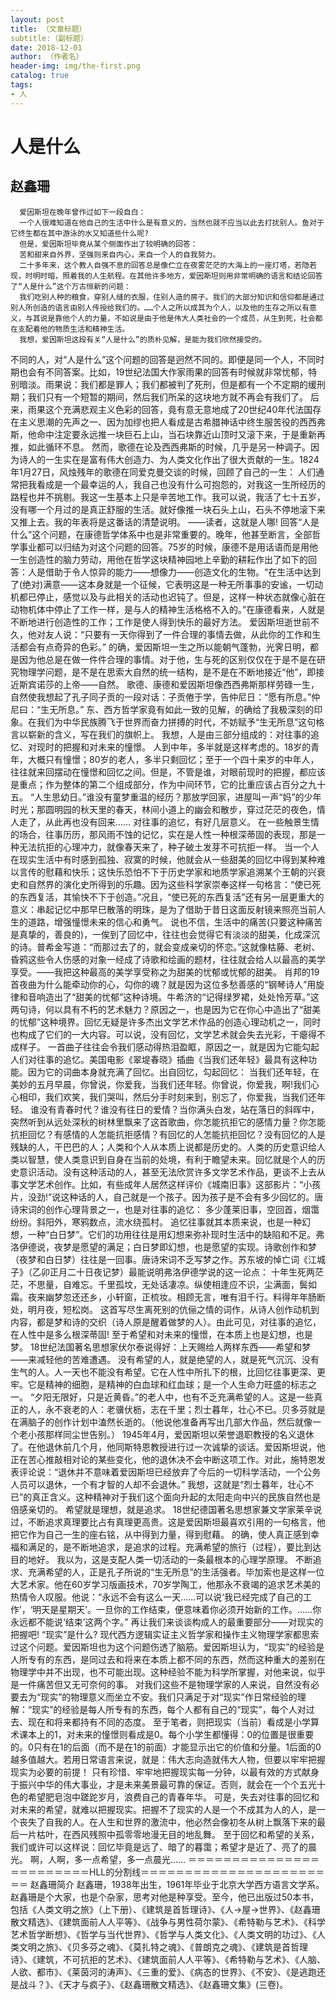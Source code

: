 ```yaml
---
layout: post
title: （文章标题）
subtitle:（副标题）
date: 2018-12-01
author: （作者名）
header-img: img/the-first.png
catalog: true
tags:
- 人
---
```

# 人是什么
## 赵鑫珊
      爱因斯坦在晚年曾作过如下一段自白：
      一个人很难知道在他自己的生活中什么是有意义的，当然也就不应当以此去打扰别人。鱼对于它终生都在其中游泳的水又知道些什么呢?
      但是，爱因斯坦毕竟从某个侧面作出了较明确的回答：
      苦和甜来自外界，坚强则来自内心，来自一个人的自我努力。
      二十多年来，这个教人自强不息的回答总是像伫立在夜雾茫茫的大海上的一座灯塔，若隐若现，时明时暗，照着我的人生航程。在其他许多地方，爱因斯坦则用非常明确的语言和结论回答了“人是什么”这个万古恒新的问题：
      我们吃别人种的粮食，穿别人缝的衣服，住别人造的房子。我们的大部分知识和信仰都是通过别人所创造的语言由别人传授给我们的。……个人之所以成其为个人，以及他的生存之所以有意义，与其说是靠他个人的力量，不如说是由于他是伟大人类社会的一个成员，从生到死，社会都在支配着他的物质生活和精神生活。
      我想，爱因斯坦这段有关“人是什么”的质朴见解，是能为我们欣然接受的。
不同的人，对“人是什么”这个问题的回答是迥然不同的。即便是同一个人，不同时期也会有不同答案。比如，19世纪法国大作家雨果的回答有时候就非常忧郁，特别暗淡。雨果说：我们都是罪人；我们都被判了死刑，但是都有一个不定期的缓刑期；我们只有一个短暂的期间，然后我们所呆的这块地方就不再会有我们了。
      后来，雨果这个充满悲观主义色彩的回答，竟有意无意地成了20世纪40年代法国存在主义思潮的先声之一、因为加缪也把人看成是古希腊神话中终生服苦役的西西弗斯，他命中注定要永远推一块巨石上山，当石块靠近山顶时又滚下来，于是重新再推，如此循环不息。
      然而，歌德在论及西西弗斯的时候，几乎是另一种调子。因为诗人的一生实在是富有伟大创造力、为人类文化作出了很大贡献的一生。1824年1月27日，风烛残年的歌德在同爱克曼交谈的时候，回顾了自己的一生：
      人们通常把我看成是一个最幸运的人，我自己也没有什么可抱怨的，对我这一生所经历的路程也并不挑剔。我这一生基本上只是辛苦地工作。我可以说，我活了七十五岁，没有哪一个月过的是真正舒服的生活。就好像推一块石头上山，石头不停地滚下来又推上去。我的年表将是这番话的清楚说明。
      ——读者，这就是人哪!
      回答“人是什么”这个问题，在康德哲学体系中也是非常重要的。晚年，他甚至断言，全部哲学事业都可以归结为对这个问题的回答。75岁的时候，康德不是用话语而是用他一生创造性的脑力劳动，用他在哲学这块精神园地上辛勤的耕耘作出了如下的回答：人是借助于令人惊异的能力——想像力——创造文化的生物。“在生活中达到了(绝对)满意——这本身就是一个征候，它表明这是一种无所事事的安谧，一切动机都已停止，感觉以及与此相关的活动也迟钝了。但是，这样一种状态就像心脏在动物机体中停止了工作一样，是与人的精神生活格格不入的。”在康德看来，人就是不断地进行创造性的工作；工作是使人得到快乐的最好方法。
      爱因斯坦逝世前不久，他对友人说：“只要有一天你得到了一件合理的事情去做，从此你的工作和生活都会有点奇异的色彩。”
      的确，爱因斯坦一生之所以能朝气蓬勃，光霁日明，都是因为他总是在做一件件合理的事情。对于他，生与死的区别仅仅在于是不是在研究物理学问题，是不是在思索大自然的统一结构，是不是在不断地接近“他”，即接近斯宾诺莎的上帝——自然。
      歌德、康德和爱因斯坦像西西弗斯那样劳碌一生，自然使我想起了孔子同子贡的一段对话：子贡倦于学，告仲尼日：“愿有所息。”仲尼曰：“生无所息。”
      东、西方哲学家竟有如此一致的见解，的确给了我极深刻的印象。在我们为中华民族腾飞于世界而奋力拼搏的时代，不妨赋予“生无所息”这句格言以崭新的含义，写在我们的旗帜上。
      我想，人是由三部分组成的：对往事的追忆、对现时的把握和对未来的憧憬。
人到中年，多半就是这样考虑的。18岁的青年，大概只有憧憬；80岁的老人，多半只剩回忆；至于一个四十来岁的中年人，往往就来回摆动在憧憬和回忆之间。但是，不管是谁，对眼前现时的把握，都应该是重点；作为整体的第二个组成部分，作为中间环节，它的比重应该占百分之九十五。
      “人生思幼日。”谁没有童梦重温的经历？那放学回家，进屋叫一声“妈”的少年时光；那圆明园的秋天里的春天，林间小道上的幽会和散步，穿过茫茫的夜色，情人走了，从此再也没有回来……
      对往事的追忆，有好几层意义。
      在一些触景生情的场合，往事历历，那风雨不蚀的记忆，实在是人性一种根深蒂固的表现，那是一种无法抗拒的心理冲力，就像春天来了，种子破土发芽不可抗拒一样。
      当一个人在现实生活中有时感到孤独、寂寞的时候，他就会从一些甜美的回忆中得到某种难以言传的慰藉和快乐；这快乐恐怕不下于历史学家和地质学家追溯某个王朝的兴衰史和自然界的演化史所得到的乐趣。因为这些科学家崇奉这样一句格言：“使已死的东西复活，其愉快不下于创造。”况且，“使已死的东西复活”还有另一层更重大的意义：串起记忆中那早巳散落的明珠，是为了借助于昔日这面反射镜来照亮当前人生的道路，增强憧憬未来的信心和勇气。
      说也不信，生活中的痛苦(只要这种痛苦是真挚的，善良的)，一俟到了回忆中，往往也会觉得它有淡淡的甜美，化成深沉的诗。普希金写道：“而那过去了的，就会变成亲切的怀恋。”这就像枯藤、老树、昏鸦这些令人伤感的对象一经成了诗歌和绘画的题材，往往就会给人以最高的美学享受。——我把这种最高的美学享受称之为甜美的忧郁或忧郁的甜美。
      肖邦的19首夜曲为什么能牵动你的心，勾你的魂？就是因为这位多愁善感的“钢琴诗人”用旋律和音响造出了“甜美的忧郁”这种诗境。牛希济的“记得绿罗裙，处处怜芳草。”这两句诗，何以具有不朽的艺术魅力？原因之一，也是因为它在你心中造出了“甜美的忧郁”这种境界。回忆无疑是许多杰出文学艺术作品的创造心理动机之一，同时也构成了它们的一大内容。可以说，没有回忆，文学艺术就会失去光彩，干瘪得不成样子。 一首曲子往往会令我们感动得热泪盈眶，原因之一，就是因为它能勾起人们对往事的追忆。美国电影《翠堤春晓》插曲《当我们还年轻》最具有这种功能。因为它的词曲本身就充满了回忆。出自回忆，勾起回忆：
      当我们还年轻，在美妙的五月早晨，你曾说，你爱我，当我们还年轻。你曾说，你爱我，啊!我们心心相印，我们欢笑，我们哭叫，然后分手时刻来到，别忘了，你爱我，当我们还年轻。
      谁没有青春时代？谁没有往日的爱情？当你满头白发，站在落日的斜晖中，突然听到从远处深秋的树林里飘来了这首歌曲，你怎能抗拒它的感情力量？你怎能抗拒回忆？有感情的人怎能抗拒感情？有回忆的人怎能抗拒回忆？没有回忆的人是残缺的人，干巴巴的人；人类和个人从本质上说都是历史的。人类的历史意识给人类以智慧，使人类意识到自身在当前的处境，有利于瞻望未来。回忆就是个人的历史意识活动。没有这种活动的人，甚至无法欣赏许多文学艺术作品，更谈不上去从事文学艺术创作。比如，有些成年人居然这样评价《城南旧事》这部影片：“小孩片，没劲!”说这种话的人，自己就是一个孩子。因为孩子是不会有多少回忆的。唐诗宋词的创作心理背景之一，也是对往事的追忆：
      多少蓬莱旧事，空回首，烟霭纷纷。斜阳外，寒鸦数点，流水绕孤村。
追忆往事就其本质来说，也是一种幻想，一种“白日梦”。它们的功用往往是用幻想来弥补现时生活中的缺陷和不足。弗洛伊德说，夜梦是愿望的满足；白日梦即幻想，也是愿望的实现。诗歌创作和梦（夜梦和白日梦）往往是一回事。唐诗宋词不乏写梦之作。苏东坡的悼亡词《江城子》（乙卯正月二十日夜记梦）最能说明弗洛伊德学说的这一论点：
      十年生死两茫茫，不思量，自难忘。千里孤坟，无处话凄凉。纵使相逢应不识，尘满面，鬓如霜。夜来幽梦忽还还乡，小轩窗，正梳妆。相顾无言，唯有泪千行。料得年年肠断处，明月夜，短松岗。
      这首写尽生离死别的伉俪之情的词作，从诗人创作动机到内容，都是梦和诗的交织（诗人原是醒着做梦的人）。由此可见，对往事的追忆，在人性中是多么根深蒂固!
      至于希望和对未来的憧憬，在本质上也是幻想，也是梦。
      18世纪法国著名思想家伏尔泰说得好：上天赐给人两样东西——希望和梦——来减轻他的苦难遭遇。
      没有希望的人，就是绝望的人，就是死气沉沉、没有生气的人。人一天也不能没有希望。它在人性中所扎下的根，比回忆往事更深、更牢。它是精神的细胞，是精神的白血球和红血球；是一个人生命力旺盛的标志之一。
      “夕阳无限好，只是近黄昏。”的老人中，也有不乏充满希望的人。这是一些真正的人，永不衰老的人：老骥伏枥，志在千里；烈士暮年，壮心不已。贝多芬就是在满脑子的创作计划中溘然长逝的。（他说他准备再写出几部大作品，然后就像一个老小孩那样同尘世告别。）
      1945年4月，爱因斯坦以荣誉退职教授的名义退休了。在他退休前几个月，他同斯特恩教授进行过一次诚挚的谈话。爱因斯坦说，他正在苦心推敲相对论的某些变化，他的退休决不会中断这项工作。对此，施特恩发表评论说：“退休并不意味着爱因斯坦已经放弃了今后的一切科学活动，一个公务人员可以退休，一个有才智的人却不会退休。”
      我想，这就是“烈士暮年，壮心不已”的真正含义。这种精神对于我们这个面向升起的太阳走向中兴的民族自然也是倍感亲切的。
      希望就是理想，就是追求。
      18世纪德国著名思想家兼文学家莱辛说过，不断追求真理要比占有真理更高贵。这是爱因斯坦最喜欢引用的一句格言，他把它作为自己一生的座右铭，从中得到力量，得到慰藉。
      的确，使人真正感到幸福和满足的，是不断地追求，是追求的过程。充满希望的旅行（过程），要比到达目的地好。
      我以为，这是支配人类一切活动的一条最根本的心理学原理。
      不断追求、充满希望的人，正是孔子所说的“生无所息”的生活强者。毕加索也是这样一位大艺术家。他在60岁学习版画技术，70岁学陶工，他那永不衰竭的追求艺术美的热情令人叹服。他说：“永远不会有这么一天……可以说‘我已经完成了自己的工作’，‘明天是星期天’。一旦你的工作结束，便意味着你必须开始新的工作。……你永远都不能说‘结束’这两个字。”
      再让我们来谈谈构成人的最重要部分——对现实的把握吧!
“现实”是什么?
      现代西方逻辑实证主义哲学家和操作主义物理学家都思索过这个问题。爱因斯坦也为这个问题伤透了脑筋。爱因斯坦认为，“现实”的经验是人所专有的东西，是同过去和将来在本质上都不同的东西，然而这种重大的差别在物理学中并不出现，也不可能出现。这种经验不能为科学所掌握，对他来说，似乎是一件痛苦但又无可奈何的事。
      对我们这些不是物理学家的人来说，自然没有必要去为“现实”的物理意义而坐立不安。我们只满足于对“现实”作日常经验的理解：“现实”的经验是每人所专有的东西，每个人都有自己的“现实”，每个人对过去、现在和将来都持有不同的态度。
      至于笔者，则把现实（当前）看成是小学算术课本上的1，对未来的憧憬则看成是0。每个小学生都懂得：0的位置是很重要的。0只有在1的后面（而不是在1的前面）才能显示出它的价值和分量。1后面的0越多值越大。若用日常语言来说，就是：伟大志向造就伟大人物，但要以牢牢把握现实为必要的前提！
      只有珍惜、牢牢地把握现实每一分钟，以最有效的方式献身于振兴中华的伟大事业，才是未来美景最可靠的保证。否则，就会在一个个五光十色的希望肥皂泡中蹉跎岁月，浪费自己的青春年华。
      可是，失去对往事的回忆和对未来的希望，就难以把握现实。把握不了现实的人是一个不成其为人的人，是一个丧失了自我的人。在人生和世界的激流中，他必然会像初冬从树上飘落下来的最后一片枯叶，在西风残照中孤零零地漫无目的地乱舞。
      至于回忆和希望的关系，我们或许可以这样说：回忆毕竟是远了、暗了的暮霭；希望才是近了、亮了的晨光。
      啊，人啊，多一点希望，多一点晨光……
＝＝＝＝＝＝＝＝＝＝＝＝＝＝＝＝＝＝＝＝＝＝＝＝HLL的分割线＝＝＝＝＝＝＝＝＝＝＝＝＝＝＝＝＝＝＝＝＝＝＝
赵鑫珊简介
      赵鑫珊，1938年出生，1961年毕业于北京大学西方语言文学系。赵鑫珊是个大家，也是个杂家，思考对他是种享受。至今，他已出版过50本书，包括《人类文明之旅》（上下册）、《建筑是首哲理诗》、《人→屋→世界》、《赵鑫珊散文精选》、《建筑面前人人平等》、《战争与男性荷尔蒙》、《希特勒与艺术》、《科学艺术哲学断想》、《哲学与当代世界》、《哲学与人类文化》、《人类文明的功过》、《人类文明之旅》、《贝多芬之魂》、《莫扎特之魂》、《普朗克之魂》、《建筑是首哲理诗》、《建筑，不可抗拒的艺术》、《建筑面前人人平等》、《希特勒与艺术》、《人脑、人欲、都市》、《莱茵河的涛声》、《三重的爱》、《病态的世界》、《不安》、《是逃跑还是战斗？》、《天才与疯子》、《赵鑫珊散文精选》、《赵鑫珊文集》(三卷)。
